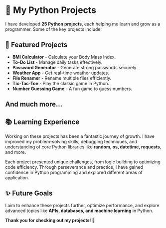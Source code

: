 <h1>🚀 My Python Projects</h1>
<p>I have developed <strong>25 Python projects</strong>, each helping me learn and grow as a programmer. Some of the key projects include:</p>

<h2>📌 Featured Projects</h2>
<ul>
    <li><strong>BMI Calculator</strong> - Calculate your Body Mass Index.</li>
    <li><strong>To-Do List</strong> - Manage daily tasks effectively.</li>
    <li><strong>Password Generator</strong> - Generate strong passwords securely.</li>
    <li><strong>Weather App</strong> - Get real-time weather updates.</li>
    <li><strong>File Renamer</strong> - Rename multiple files efficiently.</li>
    <li><strong>Tic-Tac-Toe</strong> - Play the classic game in Python.</li>
    <li><strong>Number Guessing Game</strong> - A fun game to guess numbers.</li>
</ul>
<h2>And much more...</h2>

<h2>📚 Learning Experience</h2>
<p>Working on these projects has been a fantastic journey of growth. I have improved my problem-solving skills, debugging techniques, and understanding of core Python libraries like <strong>random, os, datetime, requests</strong>, and more.</p>
<p>Each project presented unique challenges, from logic building to optimizing code efficiency. Through perseverance and practice, I have gained confidence in Python programming and explored different areas of application.</p>

<h2>✨ Future Goals</h2>
<p>I aim to enhance these projects further, optimize performance, and explore advanced topics like <strong>APIs, databases, and machine learning</strong> in Python.</p>

<p><strong>Thank you for checking out my projects! 🚀</strong></p>
